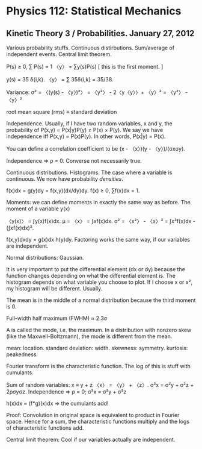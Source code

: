 Physics 112: Statistical Mechanics
==================================
Kinetic Theory 3 / Probabilities. January 27, 2012
--------------------------------------------------

Various probability stuffs. Continuous distirbutions. Sum/average of
independent events. Central limit theorem.

  P(s) ≥ 0, ∑ P(s) = 1
  〈y〉 = ∑y(s)P(s) [ this is the first moment. ]

  y(s) = 35 δ{i,k}. 〈y〉 = ∑ 35δ{i,k} = 35/38.

Variance:
  σ² = 〈(y(s) - 〈y〉)²〉 = 〈y²〉 - 2〈y〈y〉〉+ 〈y〉² = 〈y²〉 - 〈y〉²

root mean square (rms) ≡ standard deviation

Independence. Usually, if I have two random variables, x and y, the
probability of P(x,y) = P(x|y)P(y) ≠ P(x) × P(y). We say we have
independence iff P(x,y) = P(x)P(y). In other words, P(x|y) = P(x).

You can define a correlation coefficient to be
  (x - 〈x〉)(y - 〈y〉)/(σxσy).

Independence ⇒ ρ = 0. Converse not necessarily true.

Continuous distributions. Histograms. The case where a variable is
continuous. We now have probability _densities_.

  f(x)dx = g(y)dy = f(x,y)(dx/dy)dy.
  f(x) ≥ 0, ∑f(x)dx = 1.

Moments: we can define moments in exactly the same way as before.
The moment of a variable y(x)

〈y(x)〉 = ∫y(x)f(x)dx.
  μ = 〈x〉 = ∫xf(x)dx.
  σ² = 〈x²〉 - 〈x〉² = ∫x²f(x)dx - (∫xf(x)dx)².

f(x,y)dxdy = g(x)dx h(y)dy. Factoring works the same way, if our
variables are independent.

Normal distributions: Gaussian.

It is very important to put the differential element (dx or dy) because the
function changes depending on what the differential element is. The
histogram depends on what variable you choose to plot. If I choose x or x²,
my histogram will be different. Usually.

The mean is in the middle of a normal distribution because the third
moment is 0.

Full-width half maximum (FWHM) ≈ 2.3σ

A is called the mode, i.e. the maximum. In a distribution with nonzero skew
(like the Maxwell-Boltzmann), the mode is different from the mean.

mean: location.
standard deviation: width.
skewness: symmetry.
kurtosis: peakedness.

Fourier transform is the characteristic function. The log of this is stuff
with cumulants.

Sum of random variables:
x ≡ y + z
〈x〉 = 〈y〉 + 〈z〉.
σ²x = σ²y + σ²z + 2ρσyσz.
Independence ⇒ ρ = 0; σ²x = σ²y + σ²z

h(x)dx = (f*g)(x)dx ⇒ the cumulants add!

Proof: Convolution in original space is equivalent to product in Fourier
space. Hence for a sum, the characteristic functions multiply and the logs
of characteristic functions add.

Central limit theorem: Cool if our variables actually are independent.
